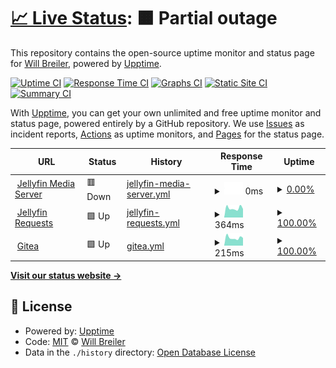 # [📈 Live Status](https://status.wbreiler.com): <!--live status--> **🟧 Partial outage**

This repository contains the open-source uptime monitor and status page for [Will Breiler](https://wbreiler.com), powered by [Upptime](https://github.com/upptime/upptime).

[![Uptime CI](https://github.com/wbreiler/uptimemonitor/workflows/Uptime%20CI/badge.svg)](https://github.com/wbreiler/uptimemonitor/actions?query=workflow%3A%22Uptime+CI%22)
[![Response Time CI](https://github.com/wbreiler/uptimemonitor/workflows/Response%20Time%20CI/badge.svg)](https://github.com/wbreiler/uptimemonitor/actions?query=workflow%3A%22Response+Time+CI%22)
[![Graphs CI](https://github.com/wbreiler/uptimemonitor/workflows/Graphs%20CI/badge.svg)](https://github.com/wbreiler/uptimemonitor/actions?query=workflow%3A%22Graphs+CI%22)
[![Static Site CI](https://github.com/wbreiler/uptimemonitor/workflows/Static%20Site%20CI/badge.svg)](https://github.com/wbreiler/uptimemonitor/actions?query=workflow%3A%22Static+Site+CI%22)
[![Summary CI](https://github.com/wbreiler/uptimemonitor/workflows/Summary%20CI/badge.svg)](https://github.com/wbreiler/uptimemonitor/actions?query=workflow%3A%22Summary+CI%22)

With [Upptime](https://upptime.js.org), you can get your own unlimited and free uptime monitor and status page, powered entirely by a GitHub repository. We use [Issues](https://github.com/wbreiler/uptimemonitor/issues) as incident reports, [Actions](https://github.com/wbreiler/uptimemonitor/actions) as uptime monitors, and [Pages](https://status.wbreiler.com) for the status page.

<!--start: status pages-->
<!-- This summary is generated by Upptime (https://github.com/upptime/upptime) -->
<!-- Do not edit this manually, your changes will be overwritten -->
<!-- prettier-ignore -->
| URL | Status | History | Response Time | Uptime |
| --- | ------ | ------- | ------------- | ------ |
| <img alt="" src="https://icons.duckduckgo.com/ip3/media.wbreiler.com.ico" height="13"> [Jellyfin Media Server](https://media.wbreiler.com) | 🟥 Down | [jellyfin-media-server.yml](https://github.com/wbreiler/uptimemonitor/commits/HEAD/history/jellyfin-media-server.yml) | <details><summary><img alt="Response time graph" src="./graphs/jellyfin-media-server/response-time-week.png" height="20"> 0ms</summary><br><a href="https://status.wbreiler.com/history/jellyfin-media-server"><img alt="Response time 1058" src="https://img.shields.io/endpoint?url=https%3A%2F%2Fraw.githubusercontent.com%2Fwbreiler%2Fuptimemonitor%2FHEAD%2Fapi%2Fjellyfin-media-server%2Fresponse-time.json"></a><br><a href="https://status.wbreiler.com/history/jellyfin-media-server"><img alt="24-hour response time 0" src="https://img.shields.io/endpoint?url=https%3A%2F%2Fraw.githubusercontent.com%2Fwbreiler%2Fuptimemonitor%2FHEAD%2Fapi%2Fjellyfin-media-server%2Fresponse-time-day.json"></a><br><a href="https://status.wbreiler.com/history/jellyfin-media-server"><img alt="7-day response time 0" src="https://img.shields.io/endpoint?url=https%3A%2F%2Fraw.githubusercontent.com%2Fwbreiler%2Fuptimemonitor%2FHEAD%2Fapi%2Fjellyfin-media-server%2Fresponse-time-week.json"></a><br><a href="https://status.wbreiler.com/history/jellyfin-media-server"><img alt="30-day response time 710" src="https://img.shields.io/endpoint?url=https%3A%2F%2Fraw.githubusercontent.com%2Fwbreiler%2Fuptimemonitor%2FHEAD%2Fapi%2Fjellyfin-media-server%2Fresponse-time-month.json"></a><br><a href="https://status.wbreiler.com/history/jellyfin-media-server"><img alt="1-year response time 1058" src="https://img.shields.io/endpoint?url=https%3A%2F%2Fraw.githubusercontent.com%2Fwbreiler%2Fuptimemonitor%2FHEAD%2Fapi%2Fjellyfin-media-server%2Fresponse-time-year.json"></a></details> | <details><summary><a href="https://status.wbreiler.com/history/jellyfin-media-server">0.00%</a></summary><a href="https://status.wbreiler.com/history/jellyfin-media-server"><img alt="All-time uptime 2.71%" src="https://img.shields.io/endpoint?url=https%3A%2F%2Fraw.githubusercontent.com%2Fwbreiler%2Fuptimemonitor%2FHEAD%2Fapi%2Fjellyfin-media-server%2Fuptime.json"></a><br><a href="https://status.wbreiler.com/history/jellyfin-media-server"><img alt="24-hour uptime 0.00%" src="https://img.shields.io/endpoint?url=https%3A%2F%2Fraw.githubusercontent.com%2Fwbreiler%2Fuptimemonitor%2FHEAD%2Fapi%2Fjellyfin-media-server%2Fuptime-day.json"></a><br><a href="https://status.wbreiler.com/history/jellyfin-media-server"><img alt="7-day uptime 0.00%" src="https://img.shields.io/endpoint?url=https%3A%2F%2Fraw.githubusercontent.com%2Fwbreiler%2Fuptimemonitor%2FHEAD%2Fapi%2Fjellyfin-media-server%2Fuptime-week.json"></a><br><a href="https://status.wbreiler.com/history/jellyfin-media-server"><img alt="30-day uptime 0.00%" src="https://img.shields.io/endpoint?url=https%3A%2F%2Fraw.githubusercontent.com%2Fwbreiler%2Fuptimemonitor%2FHEAD%2Fapi%2Fjellyfin-media-server%2Fuptime-month.json"></a><br><a href="https://status.wbreiler.com/history/jellyfin-media-server"><img alt="1-year uptime 2.71%" src="https://img.shields.io/endpoint?url=https%3A%2F%2Fraw.githubusercontent.com%2Fwbreiler%2Fuptimemonitor%2FHEAD%2Fapi%2Fjellyfin-media-server%2Fuptime-year.json"></a></details>
| <img alt="" src="https://icons.duckduckgo.com/ip3/requests.wbreiler.com.ico" height="13"> [Jellyfin Requests](https://requests.wbreiler.com) | 🟩 Up | [jellyfin-requests.yml](https://github.com/wbreiler/uptimemonitor/commits/HEAD/history/jellyfin-requests.yml) | <details><summary><img alt="Response time graph" src="./graphs/jellyfin-requests/response-time-week.png" height="20"> 364ms</summary><br><a href="https://status.wbreiler.com/history/jellyfin-requests"><img alt="Response time 764" src="https://img.shields.io/endpoint?url=https%3A%2F%2Fraw.githubusercontent.com%2Fwbreiler%2Fuptimemonitor%2FHEAD%2Fapi%2Fjellyfin-requests%2Fresponse-time.json"></a><br><a href="https://status.wbreiler.com/history/jellyfin-requests"><img alt="24-hour response time 335" src="https://img.shields.io/endpoint?url=https%3A%2F%2Fraw.githubusercontent.com%2Fwbreiler%2Fuptimemonitor%2FHEAD%2Fapi%2Fjellyfin-requests%2Fresponse-time-day.json"></a><br><a href="https://status.wbreiler.com/history/jellyfin-requests"><img alt="7-day response time 364" src="https://img.shields.io/endpoint?url=https%3A%2F%2Fraw.githubusercontent.com%2Fwbreiler%2Fuptimemonitor%2FHEAD%2Fapi%2Fjellyfin-requests%2Fresponse-time-week.json"></a><br><a href="https://status.wbreiler.com/history/jellyfin-requests"><img alt="30-day response time 753" src="https://img.shields.io/endpoint?url=https%3A%2F%2Fraw.githubusercontent.com%2Fwbreiler%2Fuptimemonitor%2FHEAD%2Fapi%2Fjellyfin-requests%2Fresponse-time-month.json"></a><br><a href="https://status.wbreiler.com/history/jellyfin-requests"><img alt="1-year response time 764" src="https://img.shields.io/endpoint?url=https%3A%2F%2Fraw.githubusercontent.com%2Fwbreiler%2Fuptimemonitor%2FHEAD%2Fapi%2Fjellyfin-requests%2Fresponse-time-year.json"></a></details> | <details><summary><a href="https://status.wbreiler.com/history/jellyfin-requests">100.00%</a></summary><a href="https://status.wbreiler.com/history/jellyfin-requests"><img alt="All-time uptime 87.13%" src="https://img.shields.io/endpoint?url=https%3A%2F%2Fraw.githubusercontent.com%2Fwbreiler%2Fuptimemonitor%2FHEAD%2Fapi%2Fjellyfin-requests%2Fuptime.json"></a><br><a href="https://status.wbreiler.com/history/jellyfin-requests"><img alt="24-hour uptime 100.00%" src="https://img.shields.io/endpoint?url=https%3A%2F%2Fraw.githubusercontent.com%2Fwbreiler%2Fuptimemonitor%2FHEAD%2Fapi%2Fjellyfin-requests%2Fuptime-day.json"></a><br><a href="https://status.wbreiler.com/history/jellyfin-requests"><img alt="7-day uptime 100.00%" src="https://img.shields.io/endpoint?url=https%3A%2F%2Fraw.githubusercontent.com%2Fwbreiler%2Fuptimemonitor%2FHEAD%2Fapi%2Fjellyfin-requests%2Fuptime-week.json"></a><br><a href="https://status.wbreiler.com/history/jellyfin-requests"><img alt="30-day uptime 93.31%" src="https://img.shields.io/endpoint?url=https%3A%2F%2Fraw.githubusercontent.com%2Fwbreiler%2Fuptimemonitor%2FHEAD%2Fapi%2Fjellyfin-requests%2Fuptime-month.json"></a><br><a href="https://status.wbreiler.com/history/jellyfin-requests"><img alt="1-year uptime 87.13%" src="https://img.shields.io/endpoint?url=https%3A%2F%2Fraw.githubusercontent.com%2Fwbreiler%2Fuptimemonitor%2FHEAD%2Fapi%2Fjellyfin-requests%2Fuptime-year.json"></a></details>
| <img alt="" src="https://icons.duckduckgo.com/ip3/git.wbreiler.com.ico" height="13"> [Gitea](https://git.wbreiler.com) | 🟩 Up | [gitea.yml](https://github.com/wbreiler/uptimemonitor/commits/HEAD/history/gitea.yml) | <details><summary><img alt="Response time graph" src="./graphs/gitea/response-time-week.png" height="20"> 215ms</summary><br><a href="https://status.wbreiler.com/history/gitea"><img alt="Response time 325" src="https://img.shields.io/endpoint?url=https%3A%2F%2Fraw.githubusercontent.com%2Fwbreiler%2Fuptimemonitor%2FHEAD%2Fapi%2Fgitea%2Fresponse-time.json"></a><br><a href="https://status.wbreiler.com/history/gitea"><img alt="24-hour response time 210" src="https://img.shields.io/endpoint?url=https%3A%2F%2Fraw.githubusercontent.com%2Fwbreiler%2Fuptimemonitor%2FHEAD%2Fapi%2Fgitea%2Fresponse-time-day.json"></a><br><a href="https://status.wbreiler.com/history/gitea"><img alt="7-day response time 215" src="https://img.shields.io/endpoint?url=https%3A%2F%2Fraw.githubusercontent.com%2Fwbreiler%2Fuptimemonitor%2FHEAD%2Fapi%2Fgitea%2Fresponse-time-week.json"></a><br><a href="https://status.wbreiler.com/history/gitea"><img alt="30-day response time 444" src="https://img.shields.io/endpoint?url=https%3A%2F%2Fraw.githubusercontent.com%2Fwbreiler%2Fuptimemonitor%2FHEAD%2Fapi%2Fgitea%2Fresponse-time-month.json"></a><br><a href="https://status.wbreiler.com/history/gitea"><img alt="1-year response time 325" src="https://img.shields.io/endpoint?url=https%3A%2F%2Fraw.githubusercontent.com%2Fwbreiler%2Fuptimemonitor%2FHEAD%2Fapi%2Fgitea%2Fresponse-time-year.json"></a></details> | <details><summary><a href="https://status.wbreiler.com/history/gitea">100.00%</a></summary><a href="https://status.wbreiler.com/history/gitea"><img alt="All-time uptime 67.63%" src="https://img.shields.io/endpoint?url=https%3A%2F%2Fraw.githubusercontent.com%2Fwbreiler%2Fuptimemonitor%2FHEAD%2Fapi%2Fgitea%2Fuptime.json"></a><br><a href="https://status.wbreiler.com/history/gitea"><img alt="24-hour uptime 100.00%" src="https://img.shields.io/endpoint?url=https%3A%2F%2Fraw.githubusercontent.com%2Fwbreiler%2Fuptimemonitor%2FHEAD%2Fapi%2Fgitea%2Fuptime-day.json"></a><br><a href="https://status.wbreiler.com/history/gitea"><img alt="7-day uptime 100.00%" src="https://img.shields.io/endpoint?url=https%3A%2F%2Fraw.githubusercontent.com%2Fwbreiler%2Fuptimemonitor%2FHEAD%2Fapi%2Fgitea%2Fuptime-week.json"></a><br><a href="https://status.wbreiler.com/history/gitea"><img alt="30-day uptime 93.32%" src="https://img.shields.io/endpoint?url=https%3A%2F%2Fraw.githubusercontent.com%2Fwbreiler%2Fuptimemonitor%2FHEAD%2Fapi%2Fgitea%2Fuptime-month.json"></a><br><a href="https://status.wbreiler.com/history/gitea"><img alt="1-year uptime 67.63%" src="https://img.shields.io/endpoint?url=https%3A%2F%2Fraw.githubusercontent.com%2Fwbreiler%2Fuptimemonitor%2FHEAD%2Fapi%2Fgitea%2Fuptime-year.json"></a></details>

<!--end: status pages-->

[**Visit our status website →**](https://status.wbreiler.com)

## 📄 License

- Powered by: [Upptime](https://github.com/upptime/upptime)
- Code: [MIT](./LICENSE) © [Will Breiler](https://wbreiler.com)
- Data in the `./history` directory: [Open Database License](https://opendatacommons.org/licenses/odbl/1-0/)
